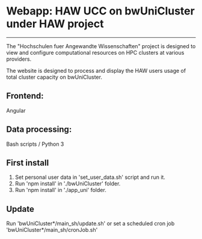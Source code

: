 # Webapp: HAW UCC on bwUniCluster under HAW project
-------------------------------------

The "Hochschulen fuer Angewandte Wissenschaften" project is designed to view and configure computational resources on HPC clusters at various providers.

The website is designed to process and display the HAW users usage of total cluster capacity on bwUniCluster.

## Frontend:
 Angular

## Data processing:
 Bash scripts / Python 3

## First install
1. Set personal user data in 'set_user_data.sh' script and run it.
2. Run 'npm install' in './bwUniCluster' folder.
2. Run 'npm install' in './app_uni' folder.

## Update
Run 'bwUniCluster*/main_sh/update.sh' or set a scheduled cron job 'bwUniCluster*/main_sh/cronJob.sh'
